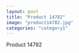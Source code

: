 ```yaml
---
layout: post
title: "Product 14782"
image: "product14782.jpg"
categories: "category1"
---
```

Product 14782
